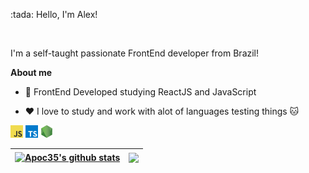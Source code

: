 <p> :tada: Hello, I'm Alex! </p>

<br />

I'm a self-taught passionate FrontEnd developer from Brazil!

**About me**

- 💼 FrontEnd Developed studying ReactJS and JavaScript

- ❤️ I love to study and work with alot of languages testing things 🐱

<code><img height="20" alt="javascript" src="https://raw.githubusercontent.com/github/explore/80688e429a7d4ef2fca1e82350fe8e3517d3494d/topics/javascript/javascript.png"></code>
<code><img height="20" alt="typescript" src="https://raw.githubusercontent.com/github/explore/80688e429a7d4ef2fca1e82350fe8e3517d3494d/topics/typescript/typescript.png"></code>
<code><img height="20" alt="nodejs" src="https://raw.githubusercontent.com/github/explore/80688e429a7d4ef2fca1e82350fe8e3517d3494d/topics/nodejs/nodejs.png"></code>    


| <a href="https://github.com/Apoc35/github-readme-stats"><img align="center" src="https://github-readme-stats.vercel.app/api?username=Apoc35&show_icons=true&include_all_commits=true&theme=buefy&hide_border=true" alt="Apoc35's github stats" /></a> | <a href="https://github.com/Apoc35/github-readme-stats"><img align="center" src="https://github-readme-stats.vercel.app/api/top-langs/?username=Apoc35&layout=compact&theme=buefy&hide_border=true" /></a> |
| ------------- | ------------- |
